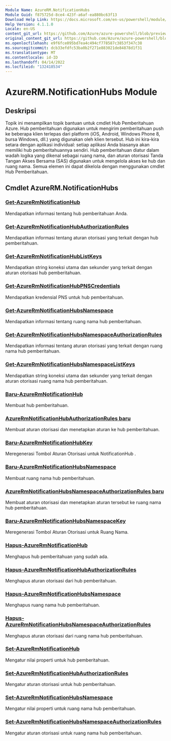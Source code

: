 ```yaml
---
Module Name: AzureRM.NotificationHubs
Module Guid: f875725d-8ce4-423f-a6af-ea880bc63f13
Download Help Link: https://docs.microsoft.com/en-us/powershell/module/azurerm.notificationhubs
Help Version: 4.1.1.0
Locale: en-US
content_git_url: https://github.com/Azure/azure-powershell/blob/preview/src/ResourceManager/NotificationHubs/Commands.NotificationHubs/help/AzureRM.NotificationHubs.md
original_content_git_url: https://github.com/Azure/azure-powershell/blob/preview/src/ResourceManager/NotificationHubs/Commands.NotificationHubs/help/AzureRM.NotificationHubs.md
ms.openlocfilehash: e9f6fce095bd7ea4c494cf778587c3853f347c38
ms.sourcegitcommit: dcb33efdfc53ba0b2f271e883021de84878d1f31
ms.translationtype: MT
ms.contentlocale: id-ID
ms.lasthandoff: 04/14/2022
ms.locfileid: "132418534"
---
```

# AzureRM.NotificationHubs Module
## Deskripsi
Topik ini menampilkan topik bantuan untuk cmdlet Hub Pemberitahuan Azure. Hub pemberitahuan digunakan untuk mengirim pemberitahuan push ke beberapa klien terlepas dari platform (iOS, Android, Windows Phone 8, bursa Windows, dll.) yang digunakan oleh klien tersebut. Hub ini kira-kira setara dengan aplikasi individual: setiap aplikasi Anda biasanya akan memiliki hub pemberitahuannya sendiri. Hub pemberitahuan diatur dalam wadah logika yang dikenal sebagai ruang nama, dan aturan otorisasi Tanda Tangan Akses Bersama (SAS) digunakan untuk mengelola akses ke hub dan ruang nama. Semua elemen ini dapat dikelola dengan menggunakan cmdlet Hub Pemberitahuan.

## Cmdlet AzureRM.NotificationHubs
### [Get-AzureRmNotificationHub](Get-AzureRmNotificationHub.md)
Mendapatkan informasi tentang hub pemberitahuan Anda.

### [Get-AzureRmNotificationHubAuthorizationRules](Get-AzureRmNotificationHubAuthorizationRules.md)
Mendapatkan informasi tentang aturan otorisasi yang terkait dengan hub pemberitahuan.

### [Get-AzureRmNotificationHubListKeys](Get-AzureRmNotificationHubListKeys.md)
Mendapatkan string koneksi utama dan sekunder yang terkait dengan aturan otorisasi hub pemberitahuan.

### [Get-AzureRmNotificationHubPNSCredentials](Get-AzureRmNotificationHubPNSCredentials.md)
Mendapatkan kredensial PNS untuk hub pemberitahuan.

### [Get-AzureRmNotificationHubsNamespace](Get-AzureRmNotificationHubsNamespace.md)
Mendapatkan informasi tentang ruang nama hub pemberitahuan.

### [Get-AzureRmNotificationHubsNamespaceAuthorizationRules](Get-AzureRmNotificationHubsNamespaceAuthorizationRules.md)
Mendapatkan informasi tentang aturan otorisasi yang terkait dengan ruang nama hub pemberitahuan.

### [Get-AzureRmNotificationHubsNamespaceListKeys](Get-AzureRmNotificationHubsNamespaceListKeys.md)
Mendapatkan string koneksi utama dan sekunder yang terkait dengan aturan otorisasi ruang nama hub pemberitahuan.

### [Baru-AzureRmNotificationHub](New-AzureRmNotificationHub.md)
Membuat hub pemberitahuan.

### [AzureRmNotificationHubAuthorizationRules baru](New-AzureRmNotificationHubAuthorizationRules.md)
Membuat aturan otorisasi dan menetapkan aturan ke hub pemberitahuan.

### [Baru-AzureRmNotificationHubKey](New-AzureRmNotificationHubKey.md)
Meregenerasi Tombol Aturan Otorisasi untuk NotificationHub .

### [Baru-AzureRmNotificationHubsNamespace](New-AzureRmNotificationHubsNamespace.md)
Membuat ruang nama hub pemberitahuan.

### [AzureRmNotificationHubsNamespaceAuthorizationRules baru](New-AzureRmNotificationHubsNamespaceAuthorizationRules.md)
Membuat aturan otorisasi dan menetapkan aturan tersebut ke ruang nama hub pemberitahuan.

### [Baru-AzureRmNotificationHubsNamespaceKey](New-AzureRmNotificationHubsNamespaceKey.md)
Meregenerasi Tombol Aturan Otorisasi untuk Ruang Nama.

### [Hapus-AzureRmNotificationHub](Remove-AzureRmNotificationHub.md)
Menghapus hub pemberitahuan yang sudah ada.

### [Hapus-AzureRmNotificationHubAuthorizationRules](Remove-AzureRmNotificationHubAuthorizationRules.md)
Menghapus aturan otorisasi dari hub pemberitahuan.

### [Hapus-AzureRmNotificationHubsNamespace](Remove-AzureRmNotificationHubsNamespace.md)
Menghapus ruang nama hub pemberitahuan.

### [Hapus-AzureRmNotificationHubsNamespaceAuthorizationRules](Remove-AzureRmNotificationHubsNamespaceAuthorizationRules.md)
Menghapus aturan otorisasi dari ruang nama hub pemberitahuan.

### [Set-AzureRmNotificationHub](Set-AzureRmNotificationHub.md)
Mengatur nilai properti untuk hub pemberitahuan.

### [Set-AzureRmNotificationHubAuthorizationRules](Set-AzureRmNotificationHubAuthorizationRules.md)
Mengatur aturan otorisasi untuk hub pemberitahuan.

### [Set-AzureRmNotificationHubsNamespace](Set-AzureRmNotificationHubsNamespace.md)
Mengatur nilai properti untuk ruang nama hub pemberitahuan.

### [Set-AzureRmNotificationHubsNamespaceAuthorizationRules](Set-AzureRmNotificationHubsNamespaceAuthorizationRules.md)
Mengatur aturan otorisasi untuk ruang nama hub pemberitahuan.

